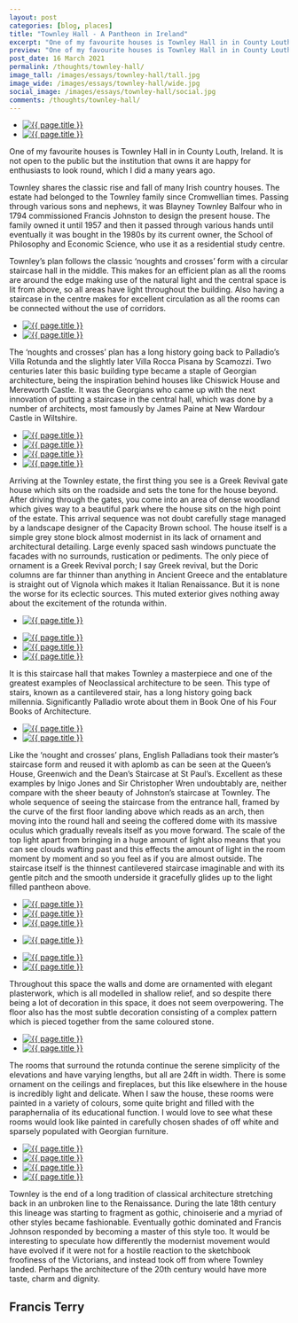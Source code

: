 ```yaml
---
layout: post
categories: [blog, places]
title: "Townley Hall - A Pantheon in Ireland"
excerpt: "One of my favourite houses is Townley Hall in in County Louth, Ireland. It is not open to the public but the institution that owns it are happy for enthusiasts to look round, which I did a many years ago."
preview: "One of my favourite houses is Townley Hall in in County Louth, Ireland. It is not open to the public but the institution that owns it are happy for enthusiasts to look round, which I did a many years ago."
post_date: 16 March 2021
permalink: /thoughts/townley-hall/
image_tall: /images/essays/townley-hall/tall.jpg
image_wide: /images/essays/townley-hall/wide.jpg
social_image: /images/essays/townley-hall/social.jpg
comments: /thoughts/townley-hall/
---
```


<ul class="list">
	<li class="townley-2-3">
		<a class="fancybox" rel="group" href="/images/essays/townley-hall/01.jpg">
			<img class="lazy" src="/images/essays/townley-hall/01.jpg" alt="{{ page.title }}" />
		</a>
	</li>
	<li class="townley-1-3">
		<a class="fancybox" rel="group" href="/images/essays/townley-hall/02.jpg">
			<img class="lazy" src="/images/essays/townley-hall/thumbs/02a.jpg" alt="{{ page.title }}" />
		</a>
	</li>
</ul>

One of my favourite houses is Townley Hall in in County Louth, Ireland. It is not open to the public but the institution that owns it are happy for enthusiasts to look round, which I did a many years ago.

Townley shares the classic rise and fall of many Irish country houses. The estate had belonged to the Townley family since Cromwellian times. Passing through various sons and nephews, it was Blayney Townley Balfour who in 1794 commissioned Francis Johnston to design the present house. The family owned it until 1957 and then it passed through various hands until eventually it was bought in the 1980s by its current owner, the School of Philosophy and Economic Science, who use it as a residential study centre.

Townley’s plan follows the classic ‘noughts and crosses’ form with a circular staircase hall in the middle. This makes for an efficient plan as all the rooms are around the edge making use of the natural light and the central space is lit from above, so all areas have light throughout the building. Also having a staircase in the centre makes for excellent circulation as all the rooms can be connected without the use of corridors.

<ul class="list">
	<li class="half">
		<a class="fancybox" rel="group" href="/images/essays/townley-hall/03.jpg">
			<img class="lazy" src="/images/essays/townley-hall/thumbs/03.jpg" alt="{{ page.title }}" />
		</a>
	</li>
	<li class="half">
		<a class="fancybox" rel="group" href="/images/essays/townley-hall/04.jpg">
			<img class="lazy" src="/images/essays/townley-hall/04.jpg" alt="{{ page.title }}" />
		</a>
	</li>
</ul>

The ‘noughts and crosses’ plan has a long history going back to Palladio’s Villa Rotunda and the slightly later Villa Rocca Pisana by Scamozzi. Two centuries later this basic building type became a staple of Georgian architecture, being the inspiration behind houses like Chiswick House and Mereworth Castle. It was the Georgians who came up with the next innovation of putting a staircase in the central hall, which was done by a number of architects, most famously by James Paine at New Wardour Castle in Wiltshire.

<ul class="list">
	<li class="half">
		<a class="fancybox" rel="group" href="/images/essays/townley-hall/05.jpg">
			<img class="lazy" src="/images/essays/townley-hall/thumbs/05.jpg" alt="{{ page.title }}" />
		</a>
	</li>
	<li class="half">
		<a class="fancybox" rel="group" href="/images/essays/townley-hall/06.jpg">
			<img class="lazy" src="/images/essays/townley-hall/thumbs/06.jpg" alt="{{ page.title }}" />
		</a>
	</li>
	<li class="half">
		<a class="fancybox" rel="group" href="/images/essays/townley-hall/07.jpg">
			<img class="lazy" src="/images/essays/townley-hall/thumbs/07.jpg" alt="{{ page.title }}" />
		</a>
	</li>
	<li class="half">
		<a class="fancybox" rel="group" href="/images/essays/townley-hall/08.jpg">
			<img class="lazy" src="/images/essays/townley-hall/thumbs/08.jpg" alt="{{ page.title }}" />
		</a>
	</li>
</ul>

Arriving at the Townley estate, the first thing you see is a Greek Revival gate house which sits on the roadside and sets the tone for the house beyond. After driving through the gates, you come into an area of dense woodland which gives way to a beautiful park where the house sits on the high point of the estate. This arrival sequence was not doubt carefully stage managed by a landscape designer of the Capacity Brown school. The house itself is a simple grey stone block almost modernist in its lack of ornament and architectural detailing. Large evenly spaced sash windows punctuate the facades with no surrounds, rustication or pediments. The only piece of ornament is a Greek Revival porch; I say Greek revival, but the Doric columns are far thinner than anything in Ancient Greece and the entablature is straight out of Vignola which makes it Italian Renaissance. But it is none the worse for its eclectic sources. This muted exterior gives nothing away about the excitement of the rotunda within.

<ul class="list">
	<li class="full">
		<a class="fancybox" rel="group" href="/images/essays/townley-hall/09.jpg">
			<img class="lazy" src="/images/essays/townley-hall/thumbs/09.jpg" alt="{{ page.title }}" />
		</a>
	</li>
</ul>
<ul class="list">
	<li class="third">
		<a class="fancybox" rel="group" href="/images/essays/townley-hall/10.jpg">
			<img class="lazy" src="/images/essays/townley-hall/thumbs/10.jpg" alt="{{ page.title }}" />
		</a>
	</li>
	<li class="third">
		<a class="fancybox" rel="group" href="/images/essays/townley-hall/11.jpg">
			<img class="lazy" src="/images/essays/townley-hall/thumbs/11.jpg" alt="{{ page.title }}" />
		</a>
	</li>
	<li class="third">
		<a class="fancybox" rel="group" href="/images/essays/townley-hall/12.jpg">
			<img class="lazy" src="/images/essays/townley-hall/thumbs/12.jpg" alt="{{ page.title }}" />
		</a>
	</li>
</ul>

It is this staircase hall that makes Townley a masterpiece and one of the greatest examples of Neoclassical architecture to be seen. This type of stairs, known as a cantilevered stair, has a long history going back millennia. Significantly Palladio wrote about them in Book One of his Four Books of Architecture.

<ul class="list">
	<li class="half">
		<a class="fancybox" rel="group" href="/images/essays/townley-hall/13.jpg">
			<img class="lazy" src="/images/essays/townley-hall/thumbs/13.jpg" alt="{{ page.title }}" />
		</a>
	</li>
	<li class="half">
		<a class="fancybox" rel="group" href="/images/essays/townley-hall/14.jpg">
			<img class="lazy" src="/images/essays/townley-hall/14.jpg" alt="{{ page.title }}" />
		</a>
	</li>
</ul>

Like the ‘nought and crosses’ plans, English Palladians took their master’s staircase form and reused it with aplomb as can be seen at the Queen’s House, Greenwich and the Dean’s Staircase at St Paul’s. Excellent as these examples by Inigo Jones and Sir Christopher Wren undoubtably are, neither compare with the sheer beauty of Johnston’s staircase at Townley. The whole sequence of seeing the staircase from the entrance hall, framed by the curve of the first floor landing above which reads as an arch, then moving into the round hall and seeing the coffered dome with its massive oculus which gradually reveals itself as you move forward. The scale of the top light apart from bringing in a huge amount of light also means that you can see clouds wafting past and this effects the amount of light in the room moment by moment and so you feel as if you are almost outside. The staircase itself is the thinnest cantilevered staircase imaginable and with its gentle pitch and the smooth underside it gracefully glides up to the light filled pantheon above. 

<ul class="list">
	<li class="third">
		<a class="fancybox" rel="group" href="/images/essays/townley-hall/15.jpg">
			<img class="lazy" src="/images/essays/townley-hall/thumbs/15.jpg" alt="{{ page.title }}" />
		</a>
	</li>
	<li class="third">
		<a class="fancybox" rel="group" href="/images/essays/townley-hall/16.jpg">
			<img class="lazy" src="/images/essays/townley-hall/thumbs/16.jpg" alt="{{ page.title }}" />
		</a>
	</li>
	<li class="third">
		<a class="fancybox" rel="group" href="/images/essays/townley-hall/17.jpg">
			<img class="lazy" src="/images/essays/townley-hall/thumbs/17.jpg" alt="{{ page.title }}" />
		</a>
	</li>
</ul>
<ul class="list">
	<li class="full">
		<a class="fancybox" rel="group" href="/images/essays/townley-hall/18.jpg">
			<img class="lazy" src="/images/essays/townley-hall/thumbs/18.jpg" alt="{{ page.title }}" />
		</a>
	</li>
</ul>
<ul class="list">
	<li class="half">
		<a class="fancybox" rel="group" href="/images/essays/townley-hall/19.jpg">
			<img class="lazy" src="/images/essays/townley-hall/thumbs/19.jpg" alt="{{ page.title }}" />
		</a>
	</li>
	<li class="half">
		<a class="fancybox" rel="group" href="/images/essays/townley-hall/20.jpg">
			<img class="lazy" src="/images/essays/townley-hall/thumbs/20.jpg" alt="{{ page.title }}" />
		</a>
	</li>
</ul>

Throughout this space the walls and dome are ornamented with elegant plasterwork, which is all modelled in shallow relief, and so despite there being a lot of decoration in this space, it does not seem overpowering. The floor also has the most subtle decoration consisting of a complex pattern which is pieced together from the same coloured stone.

<ul class="list">
	<li class="half">
		<a class="fancybox" rel="group" href="/images/essays/townley-hall/21.jpg">
			<img class="lazy" src="/images/essays/townley-hall/thumbs/21.jpg" alt="{{ page.title }}" />
		</a>
	</li>
	<li class="half">
		<a class="fancybox" rel="group" href="/images/essays/townley-hall/22.jpg">
			<img class="lazy" src="/images/essays/townley-hall/thumbs/22.jpg" alt="{{ page.title }}" />
		</a>
	</li>
</ul>

The rooms that surround the rotunda continue the serene simplicity of the elevations and have varying lengths, but all are 24ft in width. There is some ornament on the ceilings and fireplaces, but this like elsewhere in the house is incredibly light and delicate. When I saw the house, these rooms were painted in a variety of colours, some quite bright and filled with the paraphernalia of its educational function. I would love to see what these rooms would look like painted in carefully chosen shades of off white and sparsely populated with Georgian furniture.

<ul class="list">
	<li class="half">
		<a class="fancybox" rel="group" href="/images/essays/townley-hall/23.jpg">
			<img class="lazy" src="/images/essays/townley-hall/thumbs/23.jpg" alt="{{ page.title }}" />
		</a>
	</li>
	<li class="half">
		<a class="fancybox" rel="group" href="/images/essays/townley-hall/24.jpg">
			<img class="lazy" src="/images/essays/townley-hall/thumbs/24.jpg" alt="{{ page.title }}" />
		</a>
	</li>
	<li class="half">
		<a class="fancybox" rel="group" href="/images/essays/townley-hall/25.jpg">
			<img class="lazy" src="/images/essays/townley-hall/thumbs/25.jpg" alt="{{ page.title }}" />
		</a>
	</li>
	<li class="half">
		<a class="fancybox" rel="group" href="/images/essays/townley-hall/26.jpg">
			<img class="lazy" src="/images/essays/townley-hall/thumbs/26.jpg" alt="{{ page.title }}" />
		</a>
	</li>
</ul>

Townley is the end of a long tradition of classical architecture stretching back in an unbroken line to the Renaissance. During the late 18th century this lineage was starting to fragment as gothic, chinoiserie and a myriad of other styles became fashionable. Eventually gothic dominated and Francis Johnson responded by becoming a master of this style too. It would be interesting to speculate how differently the modernist movement would have evolved if it were not for a hostile reaction to the sketchbook froofiness of the Victorians, and instead took off from where Townley landed. Perhaps the architecture of the 20th century would have more taste, charm and dignity.

## Francis Terry